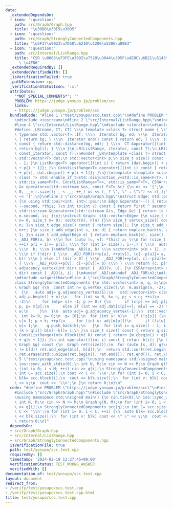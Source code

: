 ```yaml
---
data:
  _extendedDependsOn:
  - icon: ':question:'
    path: src/Graph/Graph.hpp
    title: "\u30B0\u30E9\u30D5"
  - icon: ':question:'
    path: src/Graph/StronglyConnectedComponents.hpp
    title: "\u5F37\u9023\u7D50\u6210\u5206\u5206\u89E3"
  - icon: ':question:'
    path: src/Internal/ListRange.hpp
    title: "CSR \u8868\u73FE\u3092\u7528\u3044\u305F\u4E8C\u6B21\u5143\u914D\u5217\
      \ \u4ED6"
  _extendedRequiredBy: []
  _extendedVerifiedWith: []
  _isVerificationFailed: true
  _pathExtension: cpp
  _verificationStatusIcon: ':x:'
  attributes:
    '*NOT_SPECIAL_COMMENTS*': ''
    PROBLEM: https://judge.yosupo.jp/problem/scc
    links:
    - https://judge.yosupo.jp/problem/scc
  bundledCode: "#line 1 \"test/yosupo/scc.test.cpp\"\n#define PROBLEM \"https://judge.yosupo.jp/problem/scc\"\
    \n#include <iostream>\n#line 2 \"src/Internal/ListRange.hpp\"\n#include <vector>\n\
    #line 4 \"src/Internal/ListRange.hpp\"\n#include <iterator>\n#include <type_traits>\n\
    #define _LR(name, IT, CT) \\\n template <class T> struct name { \\\n  using Iterator=\
    \ typename std::vector<T>::IT; \\\n  Iterator bg, ed; \\\n  Iterator begin() const\
    \ { return bg; } \\\n  Iterator end() const { return ed; } \\\n  size_t size()\
    \ const { return std::distance(bg, ed); } \\\n  CT &operator[](int i) const {\
    \ return bg[i]; } \\\n }\n_LR(ListRange, iterator, const T);\n_LR(ConstListRange,\
    \ const_iterator, const T);\n#undef _LR\ntemplate <class T> struct CSRArray {\n\
    \ std::vector<T> dat;\n std::vector<int> p;\n size_t size() const { return p.size()\
    \ - 1; }\n ListRange<T> operator[](int i) { return {dat.begin() + p[i], dat.begin()\
    \ + p[i + 1]}; }\n ConstListRange<T> operator[](int i) const { return {dat.cbegin()\
    \ + p[i], dat.cbegin() + p[i + 1]}; }\n};\ntemplate <template <class> class F,\
    \ class T> std::enable_if_t<std::disjunction_v<std::is_same<F<T>, ListRange<T>>,\
    \ std::is_same<F<T>, ConstListRange<T>>, std::is_same<F<T>, CSRArray<T>>>, std::ostream\
    \ &> operator<<(std::ostream &os, const F<T> &r) {\n os << '[';\n for (int _=\
    \ 0, __= r.size(); _ < __; ++_) os << (_ ? \", \" : \"\") << r[_];\n return os\
    \ << ']';\n}\n#line 3 \"src/Graph/Graph.hpp\"\nstruct Edge: std::pair<int, int>\
    \ {\n using std::pair<int, int>::pair;\n Edge &operator--() { return --first,\
    \ --second, *this; }\n int to(int v) const { return first ^ second ^ v; }\n friend\
    \ std::istream &operator>>(std::istream &is, Edge &e) { return is >> e.first >>\
    \ e.second, is; }\n};\nstruct Graph: std::vector<Edge> {\n size_t n;\n Graph(size_t\
    \ n= 0, size_t m= 0): vector(m), n(n) {}\n size_t vertex_size() const { return\
    \ n; }\n size_t edge_size() const { return size(); }\n size_t add_vertex() { return\
    \ n++; }\n size_t add_edge(int s, int d) { return emplace_back(s, d), size() -\
    \ 1; }\n size_t add_edge(Edge e) { return emplace_back(e), size() - 1; }\n#define\
    \ _ADJ_FOR(a, b) \\\n for (auto [u, v]: *this) a; \\\n for (size_t i= 0; i < n;\
    \ ++i) p[i + 1]+= p[i]; \\\n for (int i= size(); i--;) { \\\n  auto [u, v]= (*this)[i];\
    \ \\\n  b; \\\n }\n#define _ADJ(a, b) \\\n vector<int> p(n + 1), c(size() << !dir);\
    \ \\\n if (!dir) { \\\n  _ADJ_FOR((++p[u], ++p[v]), (c[--p[u]]= a, c[--p[v]]=\
    \ b)) \\\n } else if (dir > 0) { \\\n  _ADJ_FOR(++p[u], c[--p[u]]= a) \\\n } else\
    \ { \\\n  _ADJ_FOR(++p[v], c[--p[v]]= b) \\\n } \\\n return {c, p}\n CSRArray<int>\
    \ adjacency_vertex(int dir) const { _ADJ(v, u); }\n CSRArray<int> adjacency_edge(int\
    \ dir) const { _ADJ(i, i); }\n#undef _ADJ\n#undef _ADJ_FOR\n};\n#line 2 \"src/Graph/StronglyConnectedComponents.hpp\"\
    \n#include <algorithm>\n#line 4 \"src/Graph/StronglyConnectedComponents.hpp\"\n\
    class StronglyConnectedComponents {\n std::vector<int> m, q, b;\npublic:\n StronglyConnectedComponents(const\
    \ Graph &g) {\n  const int n= g.vertex_size();\n  m.assign(n, -2), b.resize(n);\n\
    \  {\n   auto adj= g.adjacency_vertex(1);\n   std::vector<int> c(adj.p.begin(),\
    \ adj.p.begin() + n);\n   for (int s= 0, k= n, p; s < n; ++s)\n    if (m[s] ==\
    \ -2)\n     for (m[p= s]= -1; p >= 0;) {\n      if (c[p] == adj.p[p + 1]) b[--k]=\
    \ p, p= m[p];\n      else if (int w= adj.dat[c[p]++]; m[w] == -2) m[w]= p, p=\
    \ w;\n     }\n  }\n  auto adj= g.adjacency_vertex(-1);\n  std::vector<char> z(n);\n\
    \  int k= 0, p= 0;\n  q= {0};\n  for (int s: b)\n   if (!z[s]) {\n    for (z[m[k++]=\
    \ s]= 1; p < k; ++p)\n     for (int u: adj[m[p]])\n      if (!z[u]) z[m[k++]=\
    \ u]= 1;\n    q.push_back(k);\n   }\n  for (int i= q.size() - 1; i--;)\n   while\
    \ (k > q[i]) b[m[--k]]= i;\n }\n size_t size() const { return q.size() - 1; }\n\
    \ ConstListRange<int> block(int k) const { return {m.cbegin() + q[k], m.cbegin()\
    \ + q[k + 1]}; }\n int operator()(int i) const { return b[i]; }\n Graph dag(const\
    \ Graph &g) const {\n  Graph ret(size());\n  for (auto [s, d]: g)\n   if (b[s]\
    \ != b[d]) ret.add_edge(b[s], b[d]);\n  return std::sort(ret.begin(), ret.end()),\
    \ ret.erase(std::unique(ret.begin(), ret.end()), ret.end()), ret;\n }\n};\n#line\
    \ 5 \"test/yosupo/scc.test.cpp\"\nusing namespace std;\nsigned main() {\n cin.tie(0);\n\
    \ ios::sync_with_stdio(0);\n int N, M;\n cin >> N >> M;\n Graph g(N, M);\n for\
    \ (int i= 0; i < M; ++i) cin >> g[i];\n StronglyConnectedComponents scc(g);\n\
    \ int C= scc.size();\n cout << C << '\\n';\n for (int i= 0; i < C; ++i) {\n  auto\
    \ blk= scc.block(i);\n  cout << blk.size();\n  for (int v: blk) cout << \" \"\
    \ << v;\n  cout << '\\n';\n }\n return 0;\n}\n"
  code: "#define PROBLEM \"https://judge.yosupo.jp/problem/scc\"\n#include <iostream>\n\
    #include \"src/Graph/Graph.hpp\"\n#include \"src/Graph/StronglyConnectedComponents.hpp\"\
    \nusing namespace std;\nsigned main() {\n cin.tie(0);\n ios::sync_with_stdio(0);\n\
    \ int N, M;\n cin >> N >> M;\n Graph g(N, M);\n for (int i= 0; i < M; ++i) cin\
    \ >> g[i];\n StronglyConnectedComponents scc(g);\n int C= scc.size();\n cout <<\
    \ C << '\\n';\n for (int i= 0; i < C; ++i) {\n  auto blk= scc.block(i);\n  cout\
    \ << blk.size();\n  for (int v: blk) cout << \" \" << v;\n  cout << '\\n';\n }\n\
    \ return 0;\n}"
  dependsOn:
  - src/Graph/Graph.hpp
  - src/Internal/ListRange.hpp
  - src/Graph/StronglyConnectedComponents.hpp
  isVerificationFile: true
  path: test/yosupo/scc.test.cpp
  requiredBy: []
  timestamp: '2024-02-19 13:27:45+09:00'
  verificationStatus: TEST_WRONG_ANSWER
  verifiedWith: []
documentation_of: test/yosupo/scc.test.cpp
layout: document
redirect_from:
- /verify/test/yosupo/scc.test.cpp
- /verify/test/yosupo/scc.test.cpp.html
title: test/yosupo/scc.test.cpp
---
```

